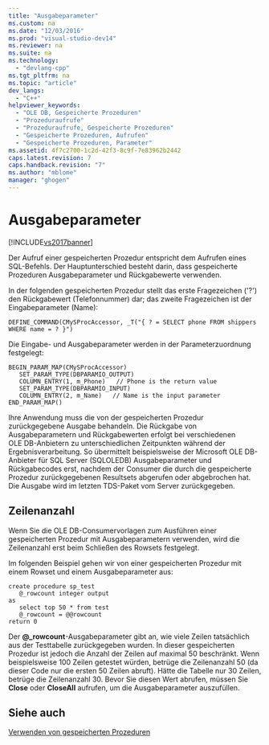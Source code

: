 ```yaml
---
title: "Ausgabeparameter"
ms.custom: na
ms.date: "12/03/2016"
ms.prod: "visual-studio-dev14"
ms.reviewer: na
ms.suite: na
ms.technology: 
  - "devlang-cpp"
ms.tgt_pltfrm: na
ms.topic: "article"
dev_langs: 
  - "C++"
helpviewer_keywords: 
  - "OLE DB, Gespeicherte Prozeduren"
  - "Prozeduraufrufe"
  - "Prozeduraufrufe, Gespeicherte Prozeduren"
  - "Gespeicherte Prozeduren, Aufrufen"
  - "Gespeicherte Prozeduren, Parameter"
ms.assetid: 4f7c2700-1c2d-42f3-8c9f-7e83962b2442
caps.latest.revision: 7
caps.handback.revision: "7"
ms.author: "mblome"
manager: "ghogen"
---
```

# Ausgabeparameter
[!INCLUDE[vs2017banner](../../assembler/inline/includes/vs2017banner.md)]

Der Aufruf einer gespeicherten Prozedur entspricht dem Aufrufen eines SQL\-Befehls.  Der Hauptunterschied besteht darin, dass gespeicherte Prozeduren Ausgabeparameter und Rückgabewerte verwenden.  
  
 In der folgenden gespeicherten Prozedur stellt das erste Fragezeichen \('?'\) den Rückgabewert \(Telefonnummer\) dar; das zweite Fragezeichen ist der Eingabeparameter \(Name\):  
  
```  
DEFINE_COMMAND(CMySProcAccessor, _T("{ ? = SELECT phone FROM shippers WHERE name = ? }")  
```  
  
 Die Eingabe\- und Ausgabeparameter werden in der Parameterzuordnung festgelegt:  
  
```  
BEGIN_PARAM_MAP(CMySProcAccessor)  
   SET_PARAM_TYPE(DBPARAMIO_OUTPUT)  
   COLUMN_ENTRY(1, m_Phone)   // Phone is the return value  
   SET_PARAM_TYPE(DBPARAMIO_INPUT)  
   COLUMN_ENTRY(2, m_Name)   // Name is the input parameter  
END_PARAM_MAP()  
```  
  
 Ihre Anwendung muss die von der gespeicherten Prozedur zurückgegebene Ausgabe behandeln.  Die Rückgabe von Ausgabeparametern und Rückgabewerten erfolgt bei verschiedenen OLE DB\-Anbietern zu unterschiedlichen Zeitpunkten während der Ergebnisverarbeitung.  So übermittelt beispielsweise der Microsoft OLE DB\-Anbieter für SQL Server \(SQLOLEDB\) Ausgabeparameter und Rückgabecodes erst, nachdem der Consumer die durch die gespeicherte Prozedur zurückgegebenen Resultsets abgerufen oder abgebrochen hat.  Die Ausgabe wird im letzten TDS\-Paket vom Server zurückgegeben.  
  
## Zeilenanzahl  
 Wenn Sie die OLE DB\-Consumervorlagen zum Ausführen einer gespeicherten Prozedur mit Ausgabeparametern verwenden, wird die Zeilenanzahl erst beim Schließen des Rowsets festgelegt.  
  
 Im folgenden Beispiel gehen wir von einer gespeicherten Prozedur mit einem Rowset und einem Ausgabeparameter aus:  
  
```  
create procedure sp_test  
   @_rowcount integer output  
as  
   select top 50 * from test  
   @_rowcount = @@rowcount  
return 0  
```  
  
 Der **@\_rowcount**\-Ausgabeparameter gibt an, wie viele Zeilen tatsächlich aus der Testtabelle zurückgegeben wurden.  In dieser gespeicherten Prozedur ist jedoch die Anzahl der Zeilen auf maximal 50 beschränkt.  Wenn beispielsweise 100 Zeilen getestet würden, betrüge die Zeilenanzahl 50 \(da dieser Code nur die ersten 50 Zeilen abruft\).  Hätte die Tabelle nur 30 Zeilen, betrüge die Zeilenanzahl 30.  Bevor Sie diesen Wert abrufen, müssen Sie **Close** oder **CloseAll** aufrufen, um die Ausgabeparameter auszufüllen.  
  
## Siehe auch  
 [Verwenden von gespeicherten Prozeduren](../../data/oledb/using-stored-procedures.md)